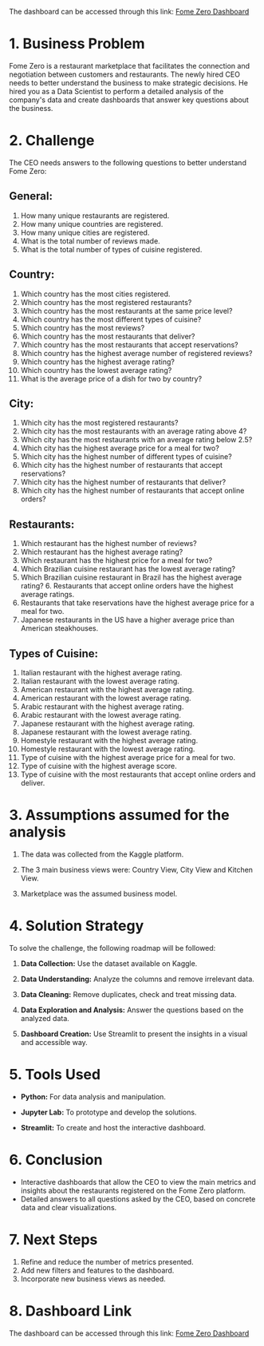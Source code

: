 The dashboard can be accessed through this link: [Fome Zero Dashboard](https://johnwln-fome-zero.streamlit.app/)

# 1. Business Problem

Fome Zero is a restaurant marketplace that facilitates the connection and negotiation between customers and restaurants. The newly hired CEO needs to better understand the business to make strategic decisions. He hired you as a Data Scientist to perform a detailed analysis of the company's data and create dashboards that answer key questions about the business.

# 2. Challenge

The CEO needs answers to the following questions to better understand Fome Zero:

## General:
1. How many unique restaurants are registered.
2. How many unique countries are registered.
3. How many unique cities are registered.
4. What is the total number of reviews made.
5. What is the total number of types of cuisine registered.

## Country:
1. Which country has the most cities registered.
2. Which country has the most registered restaurants?
3. Which country has the most restaurants at the same price level?
4. Which country has the most different types of cuisine?
5. Which country has the most reviews?
6. Which country has the most restaurants that deliver?
7. Which country has the most restaurants that accept reservations?
8. Which country has the highest average number of registered reviews?
9. Which country has the highest average rating?
10. Which country has the lowest average rating?
11. What is the average price of a dish for two by country?

## City:
1. Which city has the most registered restaurants?
2. Which city has the most restaurants with an average rating above 4?
3. Which city has the most restaurants with an average rating below 2.5?
4. Which city has the highest average price for a meal for two?
5. Which city has the highest number of different types of cuisine?
6. Which city has the highest number of restaurants that accept reservations?
7. Which city has the highest number of restaurants that deliver?
8. Which city has the highest number of restaurants that accept online orders?
## Restaurants:
1. Which restaurant has the highest number of reviews?
2. Which restaurant has the highest average rating?
3. Which restaurant has the highest price for a meal for two?
4. Which Brazilian cuisine restaurant has the lowest average rating?
5. Which Brazilian cuisine restaurant in Brazil has the highest average rating? 6. Restaurants that accept online orders have the highest average ratings.
7. Restaurants that take reservations have the highest average price for a meal for two.
8. Japanese restaurants in the US have a higher average price than American steakhouses.

## Types of Cuisine:
1. Italian restaurant with the highest average rating.
2. Italian restaurant with the lowest average rating.
3. American restaurant with the highest average rating.
4. American restaurant with the lowest average rating.
5. Arabic restaurant with the highest average rating.
6. Arabic restaurant with the lowest average rating.
7. Japanese restaurant with the highest average rating.
8. Japanese restaurant with the lowest average rating.
9. Homestyle restaurant with the highest average rating.
10. Homestyle restaurant with the lowest average rating.
11. Type of cuisine with the highest average price for a meal for two.
12. Type of cuisine with the highest average score.
13. Type of cuisine with the most restaurants that accept online orders and deliver.

# 3. Assumptions assumed for the analysis

1. The data was collected from the Kaggle platform.

2. The 3 main business views were: Country View, City View and Kitchen View.

3. Marketplace was the assumed business model.

# 4. Solution Strategy

To solve the challenge, the following roadmap will be followed:

1. **Data Collection:** Use the dataset available on Kaggle.

2. **Data Understanding:** Analyze the columns and remove irrelevant data.

3. **Data Cleaning:** Remove duplicates, check and treat missing data.

4. **Data Exploration and Analysis:** Answer the questions based on the analyzed data.

5. **Dashboard Creation:** Use Streamlit to present the insights in a visual and accessible way.

# 5. Tools Used

- **Python:** For data analysis and manipulation.

- **Jupyter Lab:** To prototype and develop the solutions.
- **Streamlit:** To create and host the interactive dashboard.

# 6. Conclusion

- Interactive dashboards that allow the CEO to view the main metrics and insights about the restaurants registered on the Fome Zero platform.
- Detailed answers to all questions asked by the CEO, based on concrete data and clear visualizations.

# 7. Next Steps

1. Refine and reduce the number of metrics presented.
2. Add new filters and features to the dashboard.
3. Incorporate new business views as needed.

# 8. Dashboard Link

The dashboard can be accessed through this link: [Fome Zero Dashboard](https://johnwln-fome-zero.streamlit.app/)
